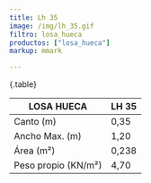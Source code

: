 ```yaml
---
title: Lh 35
image: /img/lh_35.gif
filtro: losa_hueca
productos: ["losa_hueca"]
markup: mmark

---
```

{.table}

|LOSA HUECA|LH 35|
|--- |--- |
|Canto (m)|0,35|
|Ancho Max. (m)|1,20|
|Área (m²)|0,238|
|Peso propio (KN/m²)|4,70|
